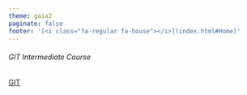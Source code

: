 ```yaml
---
theme: gaia2
paginate: false
footer: '[<i class="fa-regular fa-house"></i>](index.html#Home)'
---
```


<!-- _class: lead -->

###### GIT Intermediate Course

<div class="dashboard-tiles">
  <a class="tile-link" href="ops/git/index.html">GIT</a>
</div>
